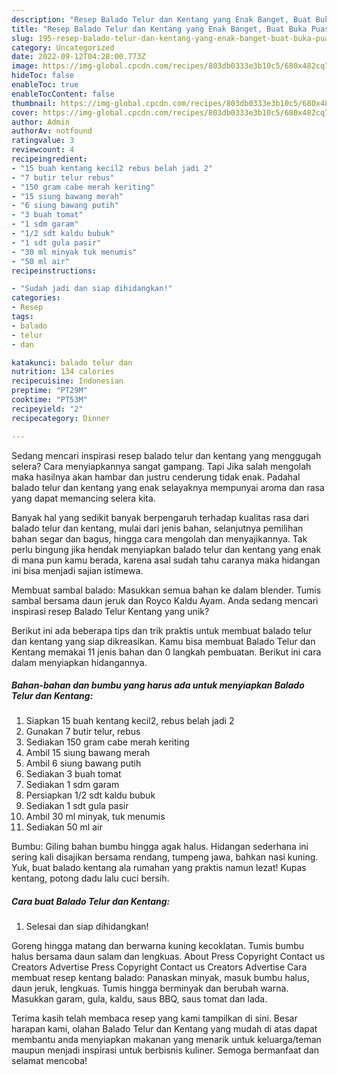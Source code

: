 ```yaml
---
description: "Resep Balado Telur dan Kentang yang Enak Banget, Buat Buka Puasa Enak"
title: "Resep Balado Telur dan Kentang yang Enak Banget, Buat Buka Puasa Enak"
slug: 195-resep-balado-telur-dan-kentang-yang-enak-banget-buat-buka-puasa-enak
category: Uncategorized
date: 2022-09-12T04:28:00.773Z
image: https://img-global.cpcdn.com/recipes/803db0333e3b10c5/680x482cq70/balado-telur-dan-kentang-foto-resep-utama.jpg
hideToc: false
enableToc: true
enableTocContent: false
thumbnail: https://img-global.cpcdn.com/recipes/803db0333e3b10c5/680x482cq70/balado-telur-dan-kentang-foto-resep-utama.jpg
cover: https://img-global.cpcdn.com/recipes/803db0333e3b10c5/680x482cq70/balado-telur-dan-kentang-foto-resep-utama.jpg
author: Admin
authorAv: notfound
ratingvalue: 3
reviewcount: 4
recipeingredient:
- "15 buah kentang kecil2 rebus belah jadi 2"
- "7 butir telur rebus"
- "150 gram cabe merah keriting"
- "15 siung bawang merah"
- "6 siung bawang putih"
- "3 buah tomat"
- "1 sdm garam"
- "1/2 sdt kaldu bubuk"
- "1 sdt gula pasir"
- "30 ml minyak tuk menumis"
- "50 ml air"
recipeinstructions:

- "Sudah jadi dan siap dihidangkan!"
categories:
- Resep
tags:
- balado
- telur
- dan

katakunci: balado telur dan 
nutrition: 134 calories
recipecuisine: Indonesian
preptime: "PT29M"
cooktime: "PT53M"
recipeyield: "2"
recipecategory: Dinner

---
```



Sedang mencari inspirasi resep balado telur dan kentang yang menggugah selera? Cara menyiapkannya sangat gampang. Tapi Jika salah mengolah maka hasilnya akan hambar dan justru cenderung tidak enak. Padahal balado telur dan kentang yang enak selayaknya mempunyai aroma dan rasa yang dapat memancing selera kita.


Banyak hal yang sedikit banyak berpengaruh terhadap kualitas rasa dari balado telur dan kentang, mulai dari jenis bahan, selanjutnya pemilihan bahan segar dan bagus, hingga cara mengolah dan menyajikannya. Tak perlu bingung jika hendak menyiapkan balado telur dan kentang yang enak di mana pun kamu berada, karena asal sudah tahu caranya maka hidangan ini bisa menjadi sajian istimewa.

Membuat sambal balado: Masukkan semua bahan ke dalam blender. Tumis sambal bersama daun jeruk dan Royco Kaldu Ayam. Anda sedang mencari inspirasi resep Balado Telur Kentang yang unik?


Berikut ini ada beberapa tips dan trik praktis untuk membuat balado telur dan kentang yang siap dikreasikan. Kamu bisa membuat Balado Telur dan Kentang memakai 11 jenis bahan dan 0 langkah pembuatan. Berikut ini cara dalam menyiapkan hidangannya.

<!--inarticleads1-->

##### Bahan-bahan dan bumbu yang harus ada untuk menyiapkan Balado Telur dan Kentang:

1. Siapkan 15 buah kentang kecil2, rebus belah jadi 2
1. Gunakan 7 butir telur, rebus
1. Sediakan 150 gram cabe merah keriting
1. Ambil 15 siung bawang merah
1. Ambil 6 siung bawang putih
1. Sediakan 3 buah tomat
1. Sediakan 1 sdm garam
1. Persiapkan 1/2 sdt kaldu bubuk
1. Sediakan 1 sdt gula pasir
1. Ambil 30 ml minyak, tuk menumis
1. Sediakan 50 ml air


Bumbu: Giling bahan bumbu hingga agak halus. Hidangan sederhana ini sering kali disajikan bersama rendang, tumpeng jawa, bahkan nasi kuning. Yuk, buat balado kentang ala rumahan yang praktis namun lezat! Kupas kentang, potong dadu lalu cuci bersih. 

<!--inarticleads2-->

##### Cara buat Balado Telur dan Kentang:


1. Selesai dan siap dihidangkan!

Goreng hingga matang dan berwarna kuning kecoklatan. Tumis bumbu halus bersama daun salam dan lengkuas. About Press Copyright Contact us Creators Advertise Press Copyright Contact us Creators Advertise Cara membuat resep kentang balado: Panaskan minyak, masuk bumbu halus, daun jeruk, lengkuas. Tumis hingga berminyak dan berubah warna. Masukkan garam, gula, kaldu, saus BBQ, saus tomat dan lada. 

Terima kasih telah membaca resep yang kami tampilkan di sini. Besar harapan kami, olahan Balado Telur dan Kentang yang mudah di atas dapat membantu anda menyiapkan makanan yang menarik untuk keluarga/teman maupun menjadi inspirasi untuk berbisnis kuliner. Semoga bermanfaat dan selamat mencoba!
